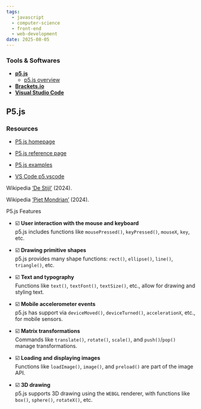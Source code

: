```yaml
---
tags:
  - javascript
  - computer-science
  - front-end
  - web-development
date: 2025-08-05
---
```

### Tools & Softwares

* [**p5.js**](https://p5js.org/ "Link to p5js Javascript library")
	* [p5.js overview](https://github.com/processing/p5.js/wiki/p5.js-overview)
* [**Brackets.io**](https://brackets.io/)
* [**Visual Studio Code**](https://code.visualstudio.com/)



## P5.js


### Resources

* [P5.js homepage](https://p5js.org/)
* [P5.js reference page](https://p5js.org/reference/)
* [P5.js examples](https://p5js.org/examples/)

* [VS Code p5.vscode](https://github.com/antiboredom/p5.vscode/blob/master/README.md)

Wikipedia [‘De Stijl’](https://en.wikipedia.org/wiki/De_Stijl) (2024).

Wikipedia [‘Piet Mondrian’](https://en.wikipedia.org/wiki/Piet_Mondrian) (2024).

P5.js Features

- ☑️ **User interaction with the mouse and keyboard**  
    p5.js includes functions like `mousePressed()`, `keyPressed()`, `mouseX`, `key`, etc.
    
- ☑️ **Drawing primitive shapes**  
    p5.js provides many shape functions: `rect()`, `ellipse()`, `line()`, `triangle()`, etc.
    
- ☑️ **Text and typography**  
    Functions like `text()`, `textFont()`, `textSize()`, etc., allow for drawing and styling text.
    
- ☑️ **Mobile accelerometer events**  
    p5.js has support via `deviceMoved()`, `deviceTurned()`, `accelerationX`, etc., for mobile sensors.
    
- ☑️ **Matrix transformations**  
    Commands like `translate()`, `rotate()`, `scale()`, and `push()`/`pop()` manage transformations.
    
- ☑️ **Loading and displaying images**  
    Functions like `loadImage()`, `image()`, and `preload()` are part of the image API.
    
- ☑️ **3D drawing**  
    p5.js supports 3D drawing using the `WEBGL` renderer, with functions like `box()`, `sphere()`, `rotateX()`, etc.



